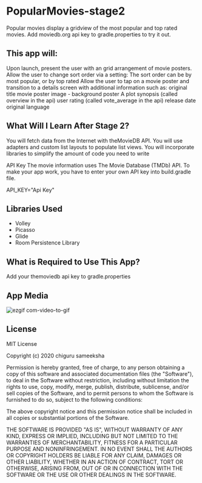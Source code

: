 # PopularMovies-stage2
Popular movies display a gridview of the most popular and top rated movies.
Add moviedb.org api key to gradle.properties to try it out.

## This app will:

Upon launch, present the user with an grid arrangement of movie posters.
Allow the user to change sort order via a setting: The sort order can be by most popular, or by top rated
Allow the user to tap on a movie poster and transition to a details screen with additional information such as:
original title
movie poster image - background poster
A plot synopsis (called overview in the api)
user rating (called vote_average in the api)
release date
original language
## What Will I Learn After Stage 2?
You will fetch data from the Internet with theMovieDB API. You will use adapters and custom list layouts to populate list views. You will incorporate libraries to simplify the amount of code you need to write

API Key
The movie information uses The Movie Database (TMDb) API. To make your app work, you have to enter your own API key into build.gradle file.

API_KEY="Api Key"

## Libraries Used
* Volley
* Picasso
* Glide
* Room Persistence Library

## What is Required to Use This App?
Add your themoviedb api key to gradle.properties

## App Media

![ezgif com-video-to-gif](https://user-images.githubusercontent.com/42926055/81569387-d3840200-93bc-11ea-8336-313cb6f94e64.gif)

## License
MIT License

Copyright (c) 2020 chiguru sameeksha

Permission is hereby granted, free of charge, to any person obtaining a copy
of this software and associated documentation files (the "Software"), to deal
in the Software without restriction, including without limitation the rights
to use, copy, modify, merge, publish, distribute, sublicense, and/or sell
copies of the Software, and to permit persons to whom the Software is
furnished to do so, subject to the following conditions:

The above copyright notice and this permission notice shall be included in all
copies or substantial portions of the Software.

THE SOFTWARE IS PROVIDED "AS IS", WITHOUT WARRANTY OF ANY KIND, EXPRESS OR
IMPLIED, INCLUDING BUT NOT LIMITED TO THE WARRANTIES OF MERCHANTABILITY,
FITNESS FOR A PARTICULAR PURPOSE AND NONINFRINGEMENT. IN NO EVENT SHALL THE
AUTHORS OR COPYRIGHT HOLDERS BE LIABLE FOR ANY CLAIM, DAMAGES OR OTHER
LIABILITY, WHETHER IN AN ACTION OF CONTRACT, TORT OR OTHERWISE, ARISING FROM,
OUT OF OR IN CONNECTION WITH THE SOFTWARE OR THE USE OR OTHER DEALINGS IN THE
SOFTWARE.
